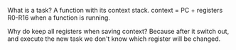 What is a task?
  A function with its context stack. 
	context = PC + registers R0-R16 when a function is running. 

Why do keep all registers when saving context?
  Because after it switch out, and execute the new task we don't know which register will be changed. 
